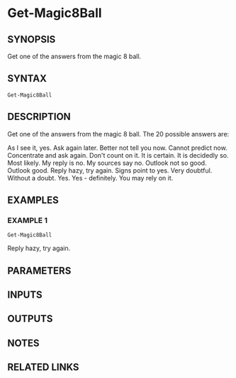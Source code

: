 ﻿---
external help file: PoshFunctions-help.xml
Module Name: poshfunctions
online version: https://gallery.technet.microsoft.com/scriptcenter/Get-MachineType-VM-or-ff43f3a9
schema: 2.0.0
---

# Get-Magic8Ball

## SYNOPSIS
Get one of the answers from the magic 8 ball.

## SYNTAX

```
Get-Magic8Ball
```

## DESCRIPTION
Get one of the answers from the magic 8 ball.
The 20 possible answers are:

As I see it, yes.
Ask again later.
Better not tell you now.
Cannot predict now.
Concentrate and ask again.
Don't count on it.
It is certain.
It is decidedly so.
Most likely.
My reply is no.
My sources say no.
Outlook not so good.
Outlook good.
Reply hazy, try again.
Signs point to yes.
Very doubtful.
Without a doubt.
Yes.
Yes - definitely.
You may rely on it.

## EXAMPLES

### EXAMPLE 1
```
Get-Magic8Ball
```

Reply hazy, try again.

## PARAMETERS

## INPUTS

## OUTPUTS

## NOTES

## RELATED LINKS
